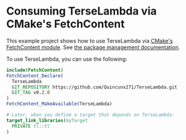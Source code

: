 # Consuming TerseLambda via CMake's FetchContent

This example project shows how to use TerseLambda via [CMake's FetchContent module](https://cmake.org/cmake/help/latest/module/FetchContent.html).
See [the package management documentation](/docs/package-management.md#cmake).

To use TerseLambda, you can use the following:

```cmake
include(FetchContent)
FetchContent_Declare(
  TerseLambda
  GIT_REPOSITORY https://github.com/Quincunx271/TerseLambda.git
  GIT_TAG v0.2.0
)
FetchContent_MakeAvailable(TerseLambda)

# Later, when you define a target that depends on TerseLambda:
target_link_libraries(myTarget
  PRIVATE tl::tl
)
```
